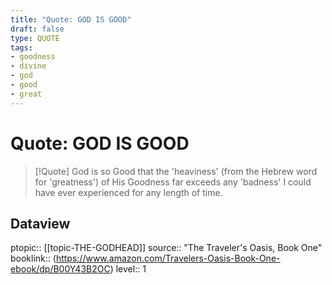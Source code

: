 ```yaml
---
title: "Quote: GOD IS GOOD"
draft: false
type: QUOTE
tags:
- goodness
- divine
- god
- good
- great
---
```


# Quote: GOD IS GOOD
> [!Quote]
> God is so Good that the 'heaviness' (from the Hebrew word for 'greatness') of His Goodness far exceeds any 'badness' I could have ever experienced for any length of time.

## Dataview
ptopic:: [[topic-THE-GODHEAD]]
source:: "The Traveler's Oasis, Book One"
booklink:: (https://www.amazon.com/Travelers-Oasis-Book-One-ebook/dp/B00Y43B2OC)
level:: 1
